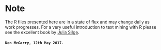 # Note
The R files presented here are in a state of flux and may change daily as work progresses. For a very useful introduction to text mining with R please see the excellent book by [Julia Silge](http://tidytextmining.com/).

#### `Ken McGarry, 12th May 2017.`



